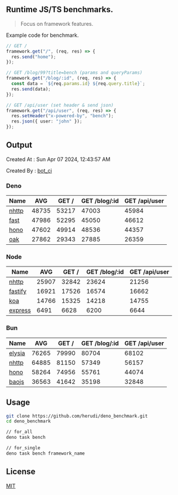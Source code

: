 ## Runtime JS/TS benchmarks.

> Focus on framework features.

Example code for benchmark.
```ts
// GET /
framework.get("/", (req, res) => {
  res.send("home");
});

// GET /blog/99?title=bench (params and queryParams)
framework.get("/blog/:id", (req, res) => {
  const data = `${req.params.id} ${req.query.title}`;
  res.send(data);
});

// GET /api/user (set header & send json)
framework.get("/api/user", (req, res) => {
  res.setHeader("x-powered-by", "bench");
  res.json({ user: "john" });
});
```

## Output
Created At : Sun Apr 07 2024, 12:43:57 AM

Created By : [bot_ci](https://github.com/herudi/deno_benchmarks/commits?author=github-actions%5Bbot%5D)


### Deno
|Name|AVG|GET /|GET /blog/:id|GET /api/user|
|----|----|----|----|----|
|[nhttp](https://github.com/nhttp/nhttp)|48735|53217|47003|45984|
|[fast](https://github.com/danteissaias/fast)|47986|52295|45050|46612|
|[hono](https://github.com/honojs/hono)|47602|49914|48536|44357|
|[oak](https://github.com/oakserver/oak)|27862|29343|27885|26359|
  


### Node
|Name|AVG|GET /|GET /blog/:id|GET /api/user|
|----|----|----|----|----|
|[nhttp](https://github.com/nhttp/nhttp)|25907|32842|23624|21256|
|[fastify](https://github.com/fastify/fastify)|16921|17526|16574|16662|
|[koa](https://github.com/koajs/koa)|14766|15325|14218|14755|
|[express](https://github.com/expressjs/express)|6491|6628|6200|6644|
  


### Bun
|Name|AVG|GET /|GET /blog/:id|GET /api/user|
|----|----|----|----|----|
|[elysia](https://github.com/elysiajs/elysia)|76265|79990|80704|68102|
|[nhttp](https://github.com/nhttp/nhttp)|64885|81150|57349|56157|
|[hono](https://github.com/honojs/hono)|58264|74956|55761|44074|
|[baojs](https://github.com/mattreid1/baojs)|36563|41642|35198|32848|
  



## Usage

```bash
git clone https://github.com/herudi/deno_benchmark.git
cd deno_benchmark

// for_all
deno task bench

// for_single
deno task bench framework_name
```

## License

[MIT](LICENSE)

